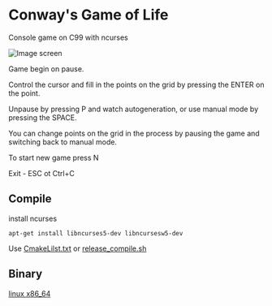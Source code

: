 # Conway's Game of Life  

Console game on C99 with ncurses   

![Image screen](https://raw.githubusercontent.com/evg-dev/conway_game_life/master/game.png)

Game begin on pause. 

Control the cursor and fill in the points on the grid by pressing the ENTER on the point.

Unpause by pressing P and watch autogeneration, or use manual mode by pressing the SPACE.

You can change points on the grid in the process by pausing the game and switching back to manual mode.

To start new game press N

Exit - ESC ot Ctrl+C 

## Compile

install ncurses 

```
apt-get install libncurses5-dev libncursesw5-dev
```

Use [CmakeLilst.txt](https://github.com/evg-dev/conway_game_life/blob/master/CMakeLists.txt) or [release_compile.sh](https://github.com/evg-dev/conway_game_life/blob/master/release_compile.sh)


## Binary
[linux x86_64](https://github.com/evg-dev/conway_game_life/blob/master/cmake-build-release/game)